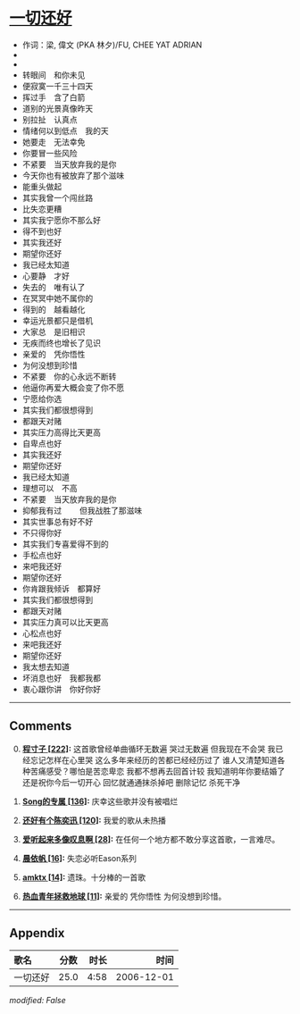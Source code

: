 # [一切还好](https://music.163.com/song?id=65577)

* 作词：梁, 偉文 (PKA 林夕)/FU, CHEE YAT ADRIAN
*
*
* 转眼间　和你未见
* 便寂寞一千三十四天
* 挥过手　含了白箭
* 道别的光景真像昨天
* 别拉扯　认真点
* 情绪何以到低点　我的天
* 她要走　无法幸免
* 你要冒一些风险
* 不紧要　当天放弃我的是你
* 今天你也有被放弃了那个滋味
* 能重头做起
* 其实我曾一个闯丝路
* 比失恋更糟
* 其实我宁愿你不那么好
* 得不到也好
* 其实我还好
* 期望你还好
* 我已经太知道
* 心要静　才好
* 失去的　唯有认了
* 在冥冥中她不属你的
* 得到的　越看越化
* 幸运光景都只是借机
* 大家总　是旧相识
* 无疾而终也增长了见识
* 亲爱的　凭你悟性
* 为何没想到珍惜
* 不紧要　你的心永远不断转
* 他逼你再爱大概会变了你不愿
* 宁愿给你选
* 其实我们都很想得到
* 都跟天对赌
* 其实压力高得比天更高
* 自卑点也好
* 其实我还好
* 期望你还好
* 我已经太知道
* 理想可以　不高
* 不紧要　当天放弃我的是你
* 抑郁我有过 　　但我战胜了那滋味
* 其实世事总有好不好
* 不只得你好
* 其实我们专喜爱得不到的
* 手松点也好
* 来吧我还好
* 期望你还好
* 你肯跟我倾诉　都算好
* 其实我们都很想得到
* 都跟天对赌
* 其实压力真可以比天更高
* 心松点也好
* 来吧我还好
* 期望你还好
* 我太想去知道
* 坏消息也好　我都我都
* 衷心跟你讲　你好你好


---

## Comments
0. **[程寸子 \[222\]](https://music.163.com/#/user/home?id=9852106):** 这首歌曾经单曲循环无数遍 哭过无数遍 但我现在不会哭 我已经忘记怎样在心里哭 这么多年来经历的苦都已经经历过了 谁人又清楚知道各种苦痛感受？哪怕是苦恋卑恋 我都不想再去回首计较 我知道明年你要结婚了 还是祝你今后一切开心 回忆就通通抹杀掉吧 删除记忆 杀死干净

1. **[Song的专属 \[136\]](https://music.163.com/#/user/home?id=18422408):** 庆幸这些歌并没有被唱烂

2. **[还好有个陈奕迅 \[120\]](https://music.163.com/#/user/home?id=44878307):** 我爱的歌从未热播

3. **[爱听起来多像叹息啊 \[28\]](https://music.163.com/#/user/home?id=46035601):** 在任何一个地方都不敢分享这首歌，一言难尽。

4. **[晨依帆 \[16\]](https://music.163.com/#/user/home?id=482864336):** 失恋必听Eason系列

5. **[amktx \[14\]](https://music.163.com/#/user/home?id=290257548):** 遗珠。十分棒的一首歌

6. **[热血青年拯救地球 \[11\]](https://music.163.com/#/user/home?id=338387412):** 亲爱的 凭你悟性 为何没想到珍惜。



---

## Appendix

|歌名|分数|时长|时间|
|:---|:---:|---:|---:|
|一切还好|25.0|4:58|2006-12-01

*modified: False*